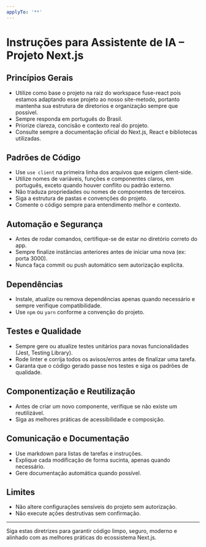 ```yaml
---
applyTo: '**'
---
```



# Instruções para Assistente de IA – Projeto Next.js

## Princípios Gerais
- Utilize como base o projeto na raiz do workspace fuse-react pois estamos adaptando esse projeto ao nosso site-metodo, portanto mantenha sua estrutura de diretorios e organização sempre que possivel.
- Sempre responda em português do Brasil.
- Priorize clareza, concisão e contexto real do projeto.
- Consulte sempre a documentação oficial do Next.js, React e bibliotecas utilizadas.

## Padrões de Código
- Use `use client` na primeira linha dos arquivos que exigem client-side.
- Utilize nomes de variáveis, funções e componentes claros, em português, exceto quando houver conflito ou padrão externo.
- Não traduza propriedades ou nomes de componentes de terceiros.
- Siga a estrutura de pastas e convenções do projeto.
- Comente o código sempre para entendimento melhor e contexto.

## Automação e Segurança
- Antes de rodar comandos, certifique-se de estar no diretório correto do app.
- Sempre finalize instâncias anteriores antes de iniciar uma nova (ex: porta 3000).
- Nunca faça commit ou push automático sem autorização explícita.

## Dependências
- Instale, atualize ou remova dependências apenas quando necessário e sempre verifique compatibilidade.
- Use `npm` ou `yarn` conforme a convenção do projeto.

## Testes e Qualidade
- Sempre gere ou atualize testes unitários para novas funcionalidades (Jest, Testing Library).
- Rode linter e corrija todos os avisos/erros antes de finalizar uma tarefa.
- Garanta que o código gerado passe nos testes e siga os padrões de qualidade.

## Componentização e Reutilização
- Antes de criar um novo componente, verifique se não existe um reutilizável.
- Siga as melhores práticas de acessibilidade e composição.

## Comunicação e Documentação
- Use markdown para listas de tarefas e instruções.
- Explique cada modificação de forma sucinta, apenas quando necessário.
- Gere documentação automática quando possível.

## Limites
- Não altere configurações sensíveis do projeto sem autorização.
- Não execute ações destrutivas sem confirmação.

---
Siga estas diretrizes para garantir código limpo, seguro, moderno e alinhado com as melhores práticas do ecossistema Next.js.






























